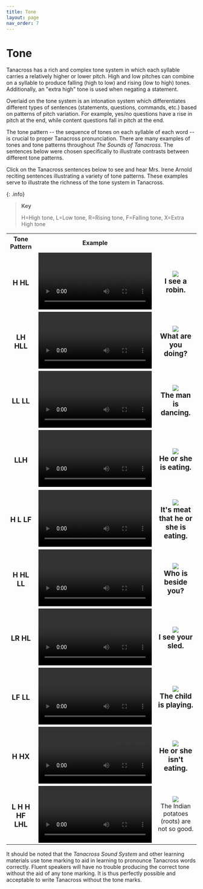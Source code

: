 ```yaml
---
title: Tone
layout: page
nav_order: 7
---
```


# Tone
		
Tanacross has a rich and complex tone system in which each syllable carries a relatively higher or lower pitch. High and low pitches can combine on a syllable to produce falling (high to low) and rising (low to high) tones. Additionally,  an "extra high" tone is used when negating a statement.			

Overlaid on the tone system is an <span class="def">intonation</span> system which differentiates different types of sentences (statements, questions, commands, etc.) based on patterns of pitch variation. For example, yes/no questions have a rise in  pitch at the end, while content questions fall in pitch at the end.			


The <span class="def">tone pattern</span> -- the sequence of tones on each syllable of each word -- is crucial to proper Tanacross pronunciation. There are many examples of tones and tone patterns throughout *The Sounds of Tanacross*. The sentences below were chosen specifically to illustrate contrasts between different tone patterns.

Click on the Tanacross sentences below to see and hear Mrs. Irene Arnold reciting sentences illustrating a variety of tone patterns.
These examples serve to illustrate the richness of the tone system in Tanacross.

{: .info}
> **Key**			
>			
> H=High tone, L=Low tone, R=Rising tone, F=Falling tone, X=Extra High tone
			
			
			
<table>
<tr>
<th>Tone Pattern</th>
<th>Example</th>
<th></th>
</tr>
<tr>
<td align="center"><h3>H HL</h3></td>
<td align="center"><video src="{{ site.vidpath }}tones_sent1.mp4" controls>Your browswer does not support video.</video></td>
<td align="center"><h3><img src="{{ site.baseurl }}/gif/tones_sent1.gif"/><br/><span class="gloss">I see a robin.</span></h3></td>
</tr>
<tr>
<td align="center"><h3>LH HLL</h3></td>
<td align="center"><video src="{{ site.vidpath }}tones_sent2.mp4" controls>Your browswer does not support video.</video></td>
<td align="center"><h3><img src="{{ site.baseurl }}/gif/tones_sent2.gif"/><br/><span class="gloss">What are you doing?</span></h3></td>
</tr>
<tr>
<td align="center"><h3>LL LL</h3></td>
<td align="center"><video src="{{ site.vidpath }}tones_sent3.mp4" controls>Your browswer does not support video.</video></td>
<td align="center"><h3><img src="{{ site.baseurl }}/gif/tones_sent3.gif"/><br/><span class="gloss">The man is dancing.</span></h3></td>
</tr>
<tr>
<td align="center"><h3>LLH</h3></td>
<td align="center"><video src="{{ site.vidpath }}tones_sent4.mp4" controls>Your browswer does not support video.</video></td>
<td align="center"><h3><img src="{{ site.baseurl }}/gif/tones_sent4.gif"/><br/><span class="gloss">He or she is eating.</span></h3></td>
</tr>
<tr>
<td align="center"><h3>H L LF </h3></td>
<td align="center"><video src="{{ site.vidpath }}tones_sent5.mp4" controls>Your browswer does not support video.</video></td>
<td align="center"><h3><img src="{{ site.baseurl }}/gif/tones_sent5.gif"/><br/><span class="gloss">It's meat that he or she is eating.</span></h3></td>
</tr>
<tr>
<td align="center"><h3>H HL LL</h3></td>
<td align="center"><video src="{{ site.vidpath }}tones_sent6.mp4" controls>Your browswer does not support video.</video></td>
<td align="center"><h3><img src="{{ site.baseurl }}/gif/tones_sent6.gif"/><br/><span class="gloss">Who is beside you?</span></h3></td>
</tr>
<tr>
<td align="center"><h3>LR HL</h3></td>
<td align="center"><video src="{{ site.vidpath }}tones_sent7.mp4" controls>Your browswer does not support video.</video></td>
<td align="center"><h3><img src="{{ site.baseurl }}/gif/tones_sent7.gif"/><br/><span class="gloss">I see your sled.</span></h3></td>
</tr>
<tr>
<td align="center"><h3>LF LL</h3></td>
<td align="center"><video src="{{ site.vidpath }}tones_sent8.mp4" controls>Your browswer does not support video.</video></td>
<td align="center"><h3><img src="{{ site.baseurl }}/gif/tones_sent8.gif"/><br/><span class="gloss">The child is playing.</span></h3></td>
</tr>
<tr>
<td align="center"><h3>H HX</h3></td>
<td align="center"><video src="{{ site.vidpath }}tones_sent9.mp4" controls>Your browswer does not support video.</video></td>
<td align="center"><h3><img src="{{ site.baseurl }}/gif/tones_sent9.gif"/><br/><span class="gloss">He or she isn't eating.</span></h3></td>
</tr>
<tr>
<td align="center"><h3>L H H HF LHL</h3></td>
<td align="center"><video src="{{ site.vidpath }}tones_sent10.mp4" controls>Your browswer does not support video.</video></td>
<td align="center"><img src="{{ site.baseurl }}/gif/tones_sent10.gif"/><br/><span class="gloss">The Indian potatoes (roots) are not so good.</span></td>
</tr>
</table>
			

It should be noted that the 
<i>Tanacross Sound System</I> and other learning materials use tone marking to aid in learning to pronounce Tanacross words correctly. Fluent speakers will have no trouble producing the correct tone without the aid of any tone marking. It is thus perfectly possible and acceptable to write Tanacross without the tone marks.

		